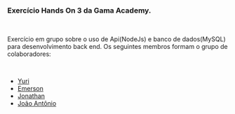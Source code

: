 <h3>Exercício Hands On 3 da Gama Academy.</h3>
<br>
<p>Exercício em grupo sobre o uso de Api(NodeJs) e banco de dados(MySQL) para desenvolvimento back end. Os seguintes membros formam o grupo 
  de colaboradores: </p>
<br>
<ul>
  <a href="https://github.com/StaticDreamstate/"><li>Yuri</li></a>
  <a href="https://github.com/EmersonSEP"><li>Emerson</li></a>
  <a href="https://github.com/jonathan-wanderley"><li>Jonathan</li></a>
  <a href="https://github.com/joaotoni"><li>João Antônio</li></a>
</ul>
